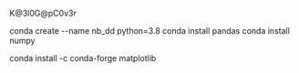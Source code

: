 K@3l0G@pC0v3r

conda create --name nb_dd python=3.8
conda install pandas
conda install numpy

conda install -c conda-forge matplotlib


